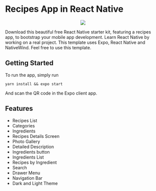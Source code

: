 # Recipes App in React Native

<center><a href=""><img src="https://imgur.com/a/JlMup9p" /></a></center>

Download this beautiful free React Native starter kit, featuring a recipes app, to bootstrap your mobile app development. Learn React Native by working on a real project. This template uses Expo, React Native and NativeWind. Feel free to use this template.

## Getting Started

To run the app, simply run

```yarn install && expo start```

And scan the QR code in the Expo client app.


## Features

- Recipes List
- Categories
- Ingredients
- Recipes Details Screen
- Photo Gallery
- Detailed Description
- Ingredients button
- Ingredients List
- Recipes by Ingredient
- Search
- Drawer Menu
- Navigation Bar
- Dark and Light Theme

